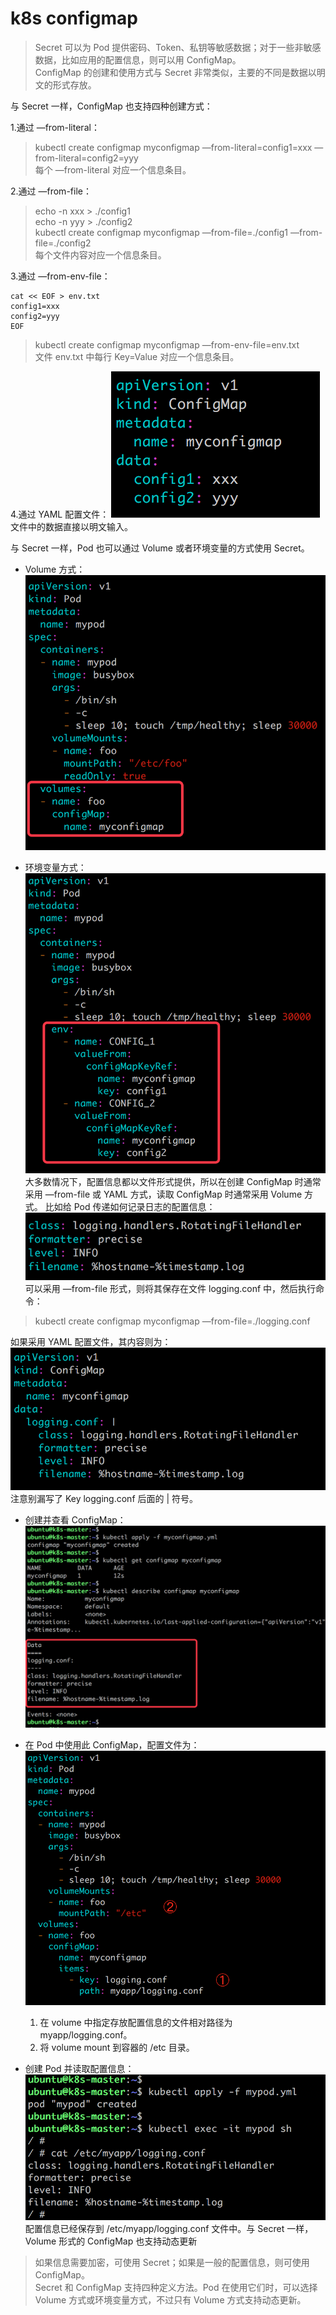 # k8s configmap
> Secret 可以为 Pod 提供密码、Token、私钥等敏感数据；对于一些非敏感数据，比如应用的配置信息，则可以用 ConfigMap。  
> ConfigMap 的创建和使用方式与 Secret 非常类似，主要的不同是数据以明文的形式存放。  

与 Secret 一样，ConfigMap 也支持四种创建方式：

1.通过 —from-literal：
> kubectl create configmap myconfigmap —from-literal=config1=xxx —from-literal=config2=yyy  
每个 —from-literal 对应一个信息条目。

2.通过 —from-file：
> echo -n xxx > ./config1  
> echo -n yyy > ./config2  
> kubectl create configmap myconfigmap —from-file=./config1 —from-file=./config2  
每个文件内容对应一个信息条目。

3.通过 —from-env-file：
```
cat << EOF > env.txt
config1=xxx
config2=yyy
EOF
```
> kubectl create configmap myconfigmap —from-env-file=env.txt  
文件 env.txt 中每行 Key=Value 对应一个信息条目。

4.通过 YAML 配置文件：
![](k8sconfigmap/775365-20180424063948548-472005622.png) 
文件中的数据直接以明文输入。

与 Secret 一样，Pod 也可以通过 Volume 或者环境变量的方式使用 Secret。
- Volume 方式：
![](k8sconfigmap/775365-20180424064007523-1945598930.png)

- 环境变量方式：
![](k8sconfigmap/775365-20180424064018712-665243110.png)
大多数情况下，配置信息都以文件形式提供，所以在创建 ConfigMap 时通常采用 —from-file 或 YAML 方式，读取 ConfigMap 时通常采用 Volume 方式。
比如给 Pod 传递如何记录日志的配置信息：
![](k8sconfigmap/775365-20180424064029052-687881626.png)
可以采用 —from-file 形式，则将其保存在文件 logging.conf 中，然后执行命令：
> kubectl create configmap myconfigmap —from-file=./logging.conf  

如果采用 YAML 配置文件，其内容则为：
![](k8sconfigmap/775365-20180424064038267-1117540705.png)
注意别漏写了 Key logging.conf 后面的 | 符号。

- 创建并查看 ConfigMap：
![](k8sconfigmap/775365-20180424064047912-194935074.png)

- 在 Pod 中使用此 ConfigMap，配置文件为：
![](k8sconfigmap/775365-20180424064102889-2041225693.png)
	1. 在 volume 中指定存放配置信息的文件相对路径为 myapp/logging.conf。
	2. 将 volume mount 到容器的 /etc 目录。
	
- 创建 Pod 并读取配置信息：
![](k8sconfigmap/775365-20180424064114513-1575281569.png)
配置信息已经保存到 /etc/myapp/logging.conf 文件中。与 Secret 一样，Volume 形式的 ConfigMap 也支持动态更新

> 如果信息需要加密，可使用 Secret；如果是一般的配置信息，则可使用 ConfigMap。  
> Secret 和 ConfigMap 支持四种定义方法。Pod 在使用它们时，可以选择 Volume 方式或环境变量方式，不过只有 Volume 方式支持动态更新。  
